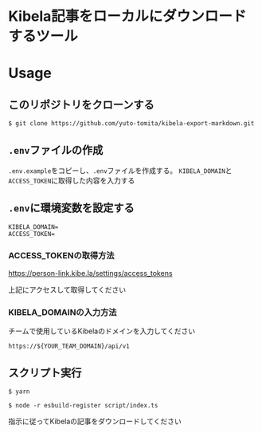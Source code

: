 # Kibela記事をローカルにダウンロードするツール

# Usage
## このリポジトリをクローンする

```shell
$ git clone https://github.com/yuto-tomita/kibela-export-markdown.git
```

## `.env`ファイルの作成

`.env.example`をコピーし、`.env`ファイルを作成する。
`KIBELA_DOMAIN`と`ACCESS_TOKEN`に取得した内容を入力する

## `.env`に環境変数を設定する

```
KIBELA_DOMAIN=
ACCESS_TOKEN=
```

### ACCESS_TOKENの取得方法

https://person-link.kibe.la/settings/access_tokens

上記にアクセスして取得してください

### KIBELA_DOMAINの入力方法

チームで使用しているKibelaのドメインを入力してください

```
https://${YOUR_TEAM_DOMAIN}/api/v1
```

## スクリプト実行

```shell
$ yarn
```

```shell
$ node -r esbuild-register script/index.ts
```

指示に従ってKibelaの記事をダウンロードしてください
